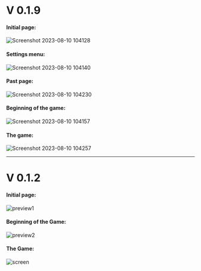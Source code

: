 <h1><b>V 0.1.9</b></h1>

<h4>Initial page: </h4>

![Screenshot 2023-08-10 104128](https://github.com/filippopelloia/synth/assets/116798172/13439d4b-368b-4546-80c3-653a633cf2f9)

<h4>Settings menu: </h4>

![Screenshot 2023-08-10 104140](https://github.com/filippopelloia/synth/assets/116798172/42bee3b2-46eb-47f2-89a8-b228f78b79a3)

<h4>Past page: </h4>

![Screenshot 2023-08-10 104230](https://github.com/filippopelloia/synth/assets/116798172/abb36fdd-76e9-4ef7-85d3-4bb18e909f90)

<h4>Beginning of the game: </h4>

![Screenshot 2023-08-10 104157](https://github.com/filippopelloia/synth/assets/116798172/9204917f-ccb5-4d04-93d0-38131f600824)

<h4>The game: </h4>

![Screenshot 2023-08-10 104257](https://github.com/filippopelloia/synth/assets/116798172/303601aa-1e9a-4d59-880e-f74e96ea4339)



<hr/>



<h1><b>V 0.1.2</b></h1>

<h4>Initial page: </h4>

![preview1](https://github.com/filippopelloia/synth/assets/116798172/91f707c3-927e-45ec-8d46-22b03b287576)

<h4>Beginning of the Game: </h4>

![preview2](https://github.com/filippopelloia/synth/assets/116798172/10d0949f-3b50-4811-9511-ccbb7570378e)

<h4>The Game: </h4>

![screen](https://github.com/filippopelloia/synth/assets/116798172/04ff4178-01c6-4421-8be5-b5bd98130041)



